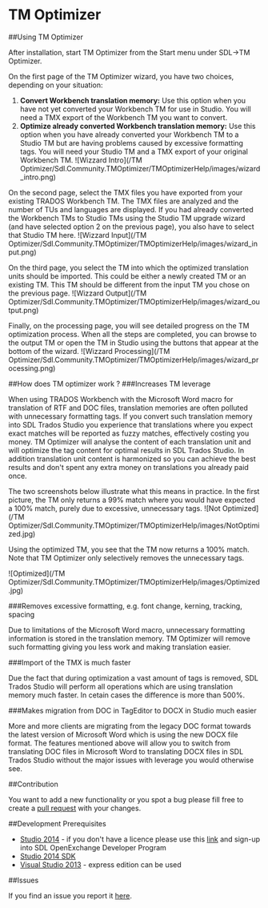 # TM Optimizer

##Using TM Optimizer

After installation, start TM Optimizer from the Start menu under SDL->TM Optimizer.

On the first page of the TM Optimizer wizard, you have two choices, depending on your situation:
            
1. **Convert Workbench translation memory:** Use this option when you have not yet converted your Workbench TM for use in Studio. You will need a TMX export of the Workbench TM you want to convert.
1. **Optimize already converted Workbench translation memory:** Use this option when you have already converted your Workbench TM to a Studio TM but are having problems caused by excessive formatting tags. You will need your Studio TM and a TMX export of your original Workbench TM.
            ![Wizzard Intro](/TM Optimizer/Sdl.Community.TMOptimizer/TMOptimizerHelp/images/wizard_intro.png)

On the second page, select the TMX files you have exported from your existing TRADOS Workbench TM. The TMX files are analyzed and the number of TUs and languages are displayed. If you had already converted the Workbench TMs to Studio TMs using the Studio TM upgrade wizard (and have selected option 2 on the previous page), you also have to select that Studio TM here.
![Wizzard Input](/TM Optimizer/Sdl.Community.TMOptimizer/TMOptimizerHelp/images/wizard_input.png)

On the third page, you select the TM into which the optimized translation units should be imported. This could be either a newly created TM or an existing TM. This TM should be different from the input TM you chose on the previous page.
![Wizzard Output](/TM Optimizer/Sdl.Community.TMOptimizer/TMOptimizerHelp/images/wizard_output.png)

Finally, on the processing page, you will see detailed progress on the TM optimization process. When all the steps are completed, you can browse to the output TM or open the TM in Studio using the buttons that appear at the bottom of the wizard.
![Wizzard Processing](/TM Optimizer/Sdl.Community.TMOptimizer/TMOptimizerHelp/images/wizard_processing.png)           

##How does TM optimizer work ?
###Increases TM leverage

When using TRADOS Workbench with the Microsoft Word macro for translation of RTF and DOC files, translation memories are often polluted with unnecessary formatting tags. If you convert such translation memory into SDL Trados Studio you experience that translations where you expect exact matches will be reported as fuzzy matches, effectively costing you money. TM Optimizer will analyse the content of each translation unit and will optimize the tag content for optimal results in SDL Trados Studio. In addition translation unit content is harmonized so you can achieve the best results and don't spent any extra money on translations you already paid once.

The two screenshots below illustrate what this means in practice. In the first picture, the TM only returns a 99% match where you would have expected a 100% match, purely due to excessive, unnecessary tags.
![Not Optimized](/TM Optimizer/Sdl.Community.TMOptimizer/TMOptimizerHelp/images/NotOptimized.jpg)

Using the optimized TM, you see that the TM now returns a 100% match. Note that TM Optimizer only selectively removes the unnecessary tags.

![Optimized](/TM Optimizer/Sdl.Community.TMOptimizer/TMOptimizerHelp/images/Optimized.jpg)

###Removes excessive formatting, e.g. font change, kerning, tracking, spacing

Due to limitations of the Microsoft Word macro, unnecessary formatting information is stored in the translation memory. TM Optimizer will remove such formatting giving you less work and making translation easier.

###Import of the TMX is much faster

Due the fact that during optimization a vast amount of tags is removed, SDL Trados Studio will perform all operations which are using translation memory much faster. In cetain cases the difference is more than 500%.

###Makes migration from DOC in TagEditor to DOCX in Studio much easier

More and more clients are migrating from the legacy DOC format towards the latest version of Microsoft Word which is using the new DOCX file format. The features mentioned above will allow you to switch from translating DOC files in Microsoft Word to translating DOCX files in SDL Trados Studio without the major issues with leverage you would otherwise see.

##Contribution

You want to add a new functionality or you spot a bug please fill free to create a [pull request](https://guides.github.com/activities/contributing-to-open-source/) with your changes.

##Development Prerequisites

* [Studio 2014](https://oos.sdl.com/asp/products/ssl/account/mydownloads.asp) - if you don't have a licence please use this [link](http://www.translationzone.com/openexchange/developer/index.html) and sign-up into SDL OpenExchange Developer Program
* [Studio 2014 SDK](http://www.translationzone.com/openexchange/developer/sdk.html)
* [Visual Studio 2013](http://www.visualstudio.com/downloads/download-visual-studio-vs) - express edition can be used

##Issues

If you find an issue you report it [here](https://github.com/sdl/SDL-Community/issues).
